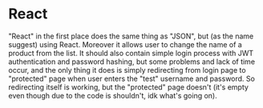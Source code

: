  # React
  "React" in the first place does the same thing as "JSON", but (as the name suggest) using React. Moreover it allows user to change the name of a product from the list. It should also contain simple login process with JWT authentication and password hashing, but some problems and lack of time occur, and the only thing it does is simply redirecting from login page to "protected" page when user enters the "test" username and password. So redirecting itself is working, but the "protected" page doesn't (it's empty even though due to the code is shouldn't, idk what's going on).